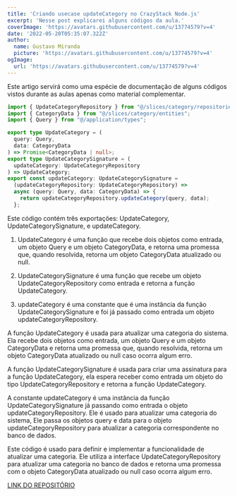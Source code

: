```yaml
---
title: 'Criando usecase updateCategory no CrazyStack Node.js'
excerpt: 'Nesse post explicarei alguns códigos da aula.'
coverImage: 'https://avatars.githubusercontent.com/u/13774579?v=4'
date: '2022-05-20T05:35:07.322Z'
author:
  name: Gustavo Miranda
  picture: 'https://avatars.githubusercontent.com/u/13774579?v=4'
ogImage:
  url: 'https://avatars.githubusercontent.com/u/13774579?v=4'
---
```

Este artigo servirá como uma espécie de documentação de alguns códigos vistos durante as aulas apenas como material complementar.

```typescript
import { UpdateCategoryRepository } from "@/slices/category/repositories";
import { CategoryData } from "@/slices/category/entities";
import { Query } from "@/application/types";

export type UpdateCategory = (
  query: Query,
  data: CategoryData
) => Promise<CategoryData | null>;
export type UpdateCategorySignature = (
  updateCategory: UpdateCategoryRepository
) => UpdateCategory;
export const updateCategory: UpdateCategorySignature =
  (updateCategoryRepository: UpdateCategoryRepository) =>
  async (query: Query, data: CategoryData) => {
    return updateCategoryRepository.updateCategory(query, data);
  };

``` 

Este código contém três exportações: UpdateCategory, UpdateCategorySignature, e updateCategory.

1. UpdateCategory é uma função que recebe dois objetos como entrada, um objeto Query e um objeto CategoryData, e retorna uma promessa que, quando resolvida, retorna um objeto CategoryData atualizado ou null.

2. UpdateCategorySignature é uma função que recebe um objeto UpdateCategoryRepository como entrada e retorna a função UpdateCategory.

3. updateCategory é uma constante que é uma instância da função UpdateCategorySignature e foi já passado como entrada um objeto updateCategoryRepository.

A função UpdateCategory é usada para atualizar uma categoria do sistema. Ela recebe dois objetos como entrada, um objeto Query e um objeto CategoryData e retorna uma promessa que, quando resolvida, retorna um objeto CategoryData atualizado ou null caso ocorra algum erro.

A função UpdateCategorySignature é usada para criar uma assinatura para a função UpdateCategory, ela espera receber como entrada um objeto do tipo UpdateCategoryRepository e retorna a função UpdateCategory.

A constante updateCategory é uma instância da função UpdateCategorySignature já passando como entrada o objeto updateCategoryRepository. Ele é usado para atualizar uma categoria do sistema, Ele passa os objetos query e data para o objeto updateCategoryRepository para atualizar a categoria correspondente no banco de dados.

Este código é usado para definir e implementar a funcionalidade de atualizar uma categoria. Ele utiliza a interface UpdateCategoryRepository para atualizar uma categoria no banco de dados e retorna uma promessa com o objeto CategoryData atualizado ou null caso ocorra algum erro.




[LINK DO REPOSITÓRIO](https://github.com/gumiranda/CrazyStackNodeJs)